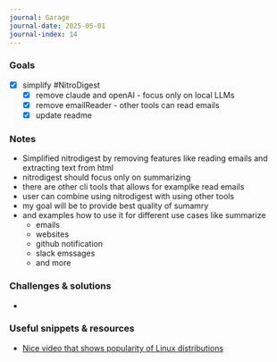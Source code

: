 ```yaml
---
journal: Garage
journal-date: 2025-05-01
journal-index: 14
---
```

### Goals

- [x] simplify #NitroDigest
	- [x] remove claude and openAI - focus only on local LLMs
	- [x] remove emailReader - other tools can read emails
	- [x] update readme

### Notes

- Simplified nitrodigest by removing features like reading emails and extracting text from html
- nitrodigest should focus only on summarizing
- there are other cli tools that allows for examplke read emails
- user can combine using nitrodigest with using other tools
- my goal will be to provide best quality of sumamry
- and examples how to use it for different use cases like summarize
	- emails
	- websites
	- github notification
	- slack emssages
	- and more

### Challenges & solutions

-

### Useful snippets & resources

- [Nice video that shows popularity of Linux distributions](https://youtu.be/zYVCcKvuO5I?si=irs-J-bBYlyCqr-W)
